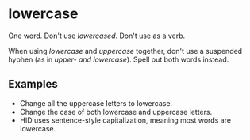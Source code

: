 # lowercase

One word. Don't use *lowercased*. Don't use as a verb.

When using *lowercase* and *uppercase* together, don't use a suspended hyphen (as in *upper- and lowercase*). Spell out both words instead.

## Examples

- Change all the uppercase letters to lowercase.  
- Change the case of both lowercase and uppercase letters.  
- HID uses sentence-style capitalization, meaning most words are lowercase.
